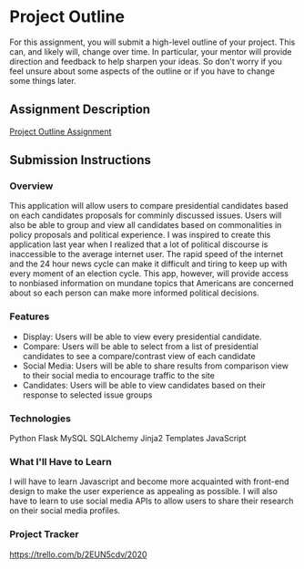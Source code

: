 # Project Outline
For this assignment, you will submit a high-level outline of your project. This can, and likely will, change over time. In particular, your mentor will provide direction and feedback to help sharpen your ideas. So don't worry if you feel unsure about some aspects of the outline or if you have to change some things later.

## Assignment Description
[Project Outline Assignment](https://education.launchcode.org/liftoff/modules/assignments/project-outline)

## Submission Instructions

### Overview
This application will allow users to compare presidential candidates based on each candidates proposals for comminly discussed issues. Users will also be able to group and view all candidates based on commonalities in policy proposals and political experience. I was inspired to create this application last year when I realized that a lot of political discourse is inaccessible to the average internet user. The rapid speed of the internet and the 24 hour news cycle can make it difficult and tiring to keep up with every moment of an election cycle. This app, however, will provide access to nonbiased information on mundane topics that Americans are concerned about so each person can make more informed political decisions. 

### Features
<ul>
  <li> Display: Users will be able to view every presidential candidate. </li>
  <li> Compare: Users will be able to select from a list of presidential candidates to see a compare/contrast view of each candidate </li>
  <li> Social Media:  Users will be able to share results from comparison view to their social media to encourage traffic to the site </li>
  <li> Candidates: Users will be able to view candidates based on their response to selected issue groups </li>
</ul>

### Technologies
Python
Flask
MySQL
SQLAlchemy
Jinja2 Templates
JavaScript

### What I'll Have to Learn
I will have to learn Javascript and become more acquainted with front-end design to make the user experience as appealing as possible. I will also have to learn to use social media APIs to allow users to share their research on their social media profiles.

### Project Tracker
https://trello.com/b/2EUN5cdv/2020
